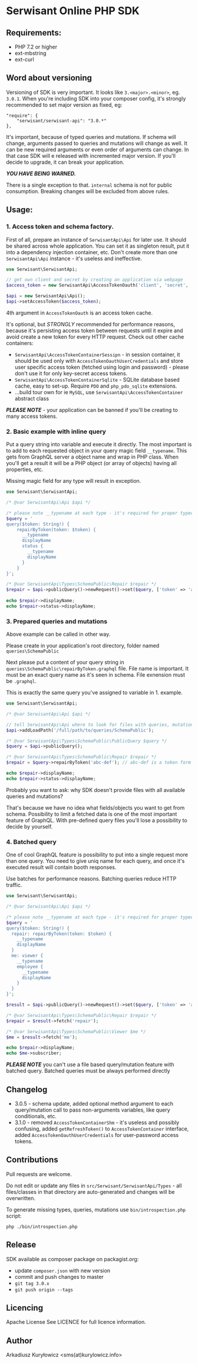 # Serwisant Online PHP SDK

## Requirements:

* PHP 7.2 or higher
* ext-mbstring
* ext-curl

## Word about versioning

Versioning of SDK is very important. It looks like `3.<major>.<minor>`, eg. `3.0.1`. When you're including SDK into your
composer config, it's strongly recommended to set major version as fixed, eg:

```
"require": {
    "serwisant/serwisant-api": "3.0.*"
},
```  

It's important, because of typed queries and mutations. If schema will change, arguments passed to queries and mutations
will change as well. It can be new required arguments or even order of arguments can change. In that case SDK will e
released with incremented major version. If you'll decide to upgrade, it can break your application.

***YOU HAVE BEING WARNED.***

There is a single exception to that. `internal` schema is not for public consumption. Breaking changes will be excluded
from above rules.

## Usage:

### 1. Access token and schema factory.

First of all, prepare an instance of `SerwisantApi\Api` for later use. It should be shared across whole application. You
can set it as singleton result, put it into a dependency injection container, etc. Don't create more than
one `SerwisantApi\Api` instance - it's useless and ineffective.

```php
use Serwisant\SerwisantApi;

// get own client and secret by creating an application via webpage
$access_token = new SerwisantApi\AccessTokenOauth('client', 'secret', 'public', (new SerwisantApi\AccessTokenContainerFile));

$api = new SerwisantApi\Api();
$api->setAccessToken($access_token);
```

4th argument in `AccessTokenOauth` is an access token cache.

It's optional, but *STRONGLY* recommended for performance reasons, because it's persisting access token between requests
until it expire and avoid create a new token for every HTTP request. Check out other cache containers:

- `SerwisantApi\AccessTokenContainerSessipn` - in session container, it should be used only
  with `AccessTokenOauthUserCredentials` and store user specific access token (fetched using login and password) -
  please don't use it for only key-secret access tokens.
- `SerwisantApi\AccessTokenContainerSqlite` - SQLite database based cache, easy to set-up. Require `PDO`
  and `php_pdo_sqlite` extensions.
- ...build tour own for ie `MySQL`, use `SerwisantApi\AccessTokenContainer` abstract class

***PLEASE NOTE*** - your application can be banned if you'll be creating to many access tokens.

### 2. Basic example with inline query

Put a query string into variable and execute it directly. The most important is to add to each requested object in your
query magic field `__typename`. This gets from GraphQL server a object name and wrap in PHP class. When you'll get a
result it will be a PHP object (or array of objects) having all properties, etc.

Missing magic field for any type will result in exception.

```php
use Serwisant\SerwisantApi;

/* @var SerwisantApi\Api $api */

/* please note __typename at each type - it's required for proper typecast */
$query = '
query($token: String!) {
    repairByToken(token: $token) {
      __typename
      displayName
      status {
        __typename
        displayName
      }
    }
}';

/* @var SerwisantApi\Types\SchemaPublic\Repair $repair */
$repair = $api->publicQuery()->newRequest()->set($query, ['token' => 'abc-def'])->execute()->fetch();
 
echo $repair->displayName;
echo $repair->status->displayName;
```

### 3. Prepared queries and mutations

Above example can be called in other way.

Please create in your application's root directory, folder named `queries\SchemaPublic`

Next please put a content of your query string in `queries\SchemaPublic\repairByToken.graphql` file. File name is
important. It must be an exact query name as it's seen in schema. File exnension must be `.graphql`.

This is exactly the same query you've assigned to variable in 1. example.

```php
use Serwisant\SerwisantApi;

/* @var SerwisantApi\Api $api */

// tell SerwisantApi\Api where to look for files with queries, mutations, etc. It can be done once, in 1. example.
$api->addLoadPath('/full/path/to/queries/SchemaPublic');

/* @var SerwisantApi\Types\SchemaPublic\PublicQuery $query */
$query = $api->publicQuery();

/* @var SerwisantApi\Types\SchemaPublic\Repair $repair */
$repair = $query->repairByToken('abc-def'); // abc-def is a token form repair fetched from user input

echo $repair->displayName;
echo $repair->status->displayName;
```

Probably you want to ask: why SDK doesn't provide files with all available queries and mutations?

That's because we have no idea what fields/objects you want to get from schema. Possibility to limit a fetched data is
one of the most important feature of GraphQL. With pre-defined query files you'll lose a possibility to decide by
yourself.

### 4. Batched query

One of cool GraphQL feature is possibility to put into a single request more than one query. You need to give uniq name
for each query, and once it's executed result will contain booth responses.

Use batches for performance reasons. Batching queries reduce HTTP traffic.

```php
use Serwisant\SerwisantApi;

/* @var SerwisantApi\Api $api */

/* please note __typename at each type - it's required for proper typecast */
$query = '
query($token: String!) {
  repair: repairByToken(token: $token) {
    __typename
    displayName
  }
  me: viewer {
    __typename
    employee {
      __typename
      displayName
    }
  } 
}';

$result = $api->publicQuery()->newRequest()->set($query, ['token' => 'abc-def'])->execute();

/* @var SerwisantApi\Types\SchemaPublic\Repair $repair */
$repair = $result->fetch('repair');

/* @var SerwisantApi\Types\SchemaPublic\Viewer $me */
$me = $result->fetch('me');

echo $repair->displayName;
echo $me->subscriber;
```

***PLEASE NOTE*** you can't use a file based query/mutation feature with batched query. Batched queries must be always
performed directly

## Changelog

- 3.0.5 - schema update, added optional method argument to each query/mutation call to pass non-arguments variables,
  like query conditionals, etc.
- 3.1.0 - removed `AccessTokenContainerShm` - it's useless and possibly confusing, added `getRefreshToken()`
  to `AccessTokenContainer` interface, added `AccessTokenOauthUserCredentials` for user-password access tokens.

## Contributions

Pull requests are welcome.

Do not edit or update any files in `src/Serwisant/SerwisantApi/Types` - all files/classes in that directory are
auto-generated and changes will be overwritten.

To generate missing types, queries, mutations use `bin/introspection.php` script:

```
php ./bin/introspection.php 
```

## Release

SDK available as composer package on packagist.org:

- update `composer.json` with new version
- commit and push changes to master
- `git tag 3.0.x`
- `git push origin --tags`

## Licencing

Apache License See LICENCE for full licence information.

## Author

Arkadiusz Kuryłowicz <sms(at)kurylowicz.info>